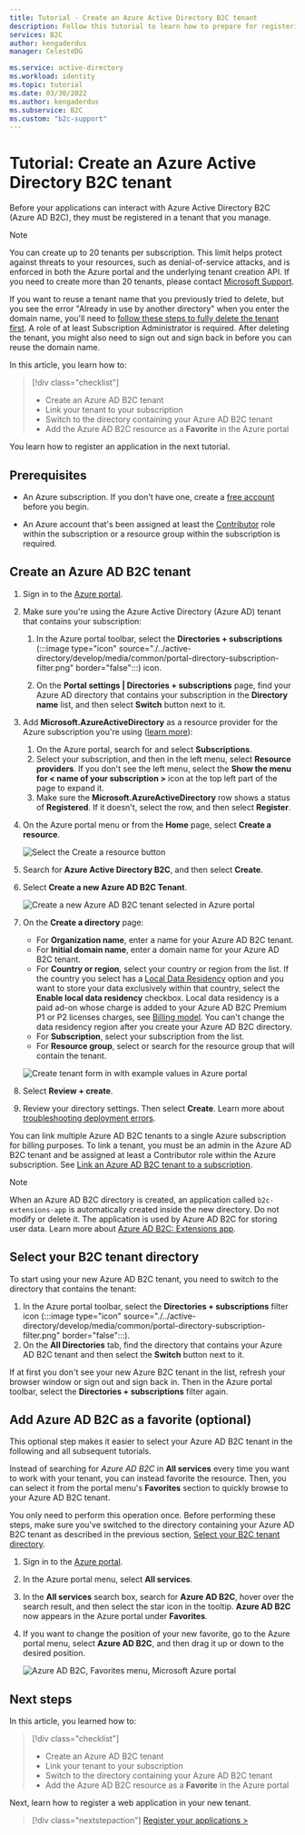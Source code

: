 ```yaml
---
title: Tutorial - Create an Azure Active Directory B2C tenant
description: Follow this tutorial to learn how to prepare for registering your applications by creating an Azure Active Directory B2C tenant using the Azure portal.
services: B2C
author: kengaderdus
manager: CelesteDG

ms.service: active-directory
ms.workload: identity
ms.topic: tutorial
ms.date: 03/30/2022
ms.author: kengaderdus
ms.subservice: B2C
ms.custom: "b2c-support"
---
```


# Tutorial: Create an Azure Active Directory B2C tenant

Before your applications can interact with Azure Active Directory B2C (Azure AD B2C), they must be registered in a tenant that you manage. 

> [!NOTE]
> You can create up to 20 tenants per subscription. This limit helps protect against threats to your resources, such as denial-of-service attacks, and is enforced in both the Azure portal and the underlying tenant creation API. If you need to create more than 20 tenants, please contact [Microsoft Support](support-options.md).
> 
> If you want to reuse a tenant name that you previously tried to delete, but you see the error "Already in use by another directory" when you enter the domain name, you'll need to [follow these steps to fully delete the tenant first](./faq.yml?tabs=app-reg-ga#how-do-i-delete-my-azure-ad-b2c-tenant-). A role of at least Subscription Administrator is required. After deleting the tenant, you might also need to sign out and sign back in before you can reuse the domain name.

In this article, you learn how to:

> [!div class="checklist"]
> * Create an Azure AD B2C tenant
> * Link your tenant to your subscription
> * Switch to the directory containing your Azure AD B2C tenant
> * Add the Azure AD B2C resource as a **Favorite** in the Azure portal

You learn how to register an application in the next tutorial.

## Prerequisites

- An Azure subscription. If you don't have one, create a [free account](https://azure.microsoft.com/free/?WT.mc_id=A261C142F) before you begin.

- An Azure account that's been assigned at least the [Contributor](../role-based-access-control/built-in-roles.md) role within the subscription or a resource group within the subscription is required. 

## Create an Azure AD B2C tenant

1. Sign in to the [Azure portal](https://portal.azure.com/). 

1. Make sure you're using the Azure Active Directory (Azure AD) tenant that contains your subscription: 

    1. In the Azure portal toolbar, select the **Directories + subscriptions** (:::image type="icon" source="./../active-directory/develop/media/common/portal-directory-subscription-filter.png" border="false":::) icon.
    
    1. On the **Portal settings | Directories + subscriptions** page, find your Azure AD directory that contains your subscription in the **Directory name** list, and then select **Switch** button next to it.

1. Add **Microsoft.AzureActiveDirectory** as a resource provider for the Azure subscription you're using ([learn more](../azure-resource-manager/management/resource-providers-and-types.md?WT.mc_id=Portal-Microsoft_Azure_Support#register-resource-provider-1)):

    1. On the Azure portal, search for and select **Subscriptions**.
    1. Select your subscription, and then in the left menu, select **Resource providers**. If you don't see the left menu, select the **Show the menu for < name of your subscription >** icon at the top left part of the page to expand it.
    1. Make sure the **Microsoft.AzureActiveDirectory** row shows a status of **Registered**. If it doesn't, select the row, and then select **Register**.

1. On the Azure portal menu or from the **Home** page, select **Create a resource**.

   ![Select the Create a resource button](media/tutorial-create-tenant/create-a-resource.png)

1. Search for **Azure Active Directory B2C**, and then select **Create**.

1. Select **Create a new Azure AD B2C Tenant**.

    ![Create a new Azure AD B2C tenant selected in Azure portal](media/tutorial-create-tenant/portal-02-create-tenant.png)

1. On the **Create a directory** page:

   - For **Organization name**, enter a name for your Azure AD B2C tenant.
   - For **Initial domain name**, enter a domain name for your Azure AD B2C tenant.
   - For **Country or region**, select your country or region from the list. If the country you select has a [Local Data Residency](data-residency.md#local-data-residency) option and you want to store your data exclusively within that country, select the **Enable local data residency** checkbox. Local data residency is a paid ad-on whose charge is added to your Azure AD B2C Premium P1 or P2 licenses charges, see [Billing model](billing.md). You can't change the data residency region after you create your Azure AD B2C directory. 
   - For **Subscription**, select your subscription from the list.
   - For **Resource group**, select or search for the resource group that will contain the tenant.

    ![Create tenant form in with example values in Azure portal](media/tutorial-create-tenant/review-and-create-tenant.png)

1. Select **Review + create**.
1. Review your directory settings. Then select **Create**. Learn more about [troubleshooting deployment errors](../azure-resource-manager/templates/common-deployment-errors.md).

You can link multiple Azure AD B2C tenants to a single Azure subscription for billing purposes. To link a tenant, you must be an admin in the Azure AD B2C tenant and be assigned at least a Contributor role within the Azure subscription. See [Link an Azure AD B2C tenant to a subscription](billing.md#link-an-azure-ad-b2c-tenant-to-a-subscription).

> [!NOTE]
> When an Azure AD B2C directory is created, an application called `b2c-extensions-app`  is automatically created inside the new directory. Do not modify or delete it. The application is used by Azure AD B2C for storing user data. Learn more about [Azure AD B2C: Extensions app](extensions-app.md).

## Select your B2C tenant directory

To start using your new Azure AD B2C tenant, you need to switch to the directory that contains the tenant:
1. In the Azure portal toolbar, select the **Directories + subscriptions** filter icon (:::image type="icon" source="./../active-directory/develop/media/common/portal-directory-subscription-filter.png" border="false":::).
1. On the **All Directories** tab, find the directory that contains your Azure AD B2C tenant and then select the **Switch** button next to it.

If at first you don't see your new Azure B2C tenant in the list, refresh your browser window or sign out and sign back in. Then in the Azure portal toolbar, select the **Directories + subscriptions** filter again.


## Add Azure AD B2C as a favorite (optional)

This optional step makes it easier to select your Azure AD B2C tenant in the following and all subsequent tutorials.

Instead of searching for *Azure AD B2C* in **All services** every time you want to work with your tenant, you can instead favorite the resource. Then, you can select it from the portal menu's **Favorites** section to quickly browse to your Azure AD B2C tenant.

You only need to perform this operation once. Before performing these steps, make sure you've switched to the directory containing your Azure AD B2C tenant as described in the previous section, [Select your B2C tenant directory](#select-your-b2c-tenant-directory).

1. Sign in to the [Azure portal](https://portal.azure.com).
1. In the Azure portal menu, select **All services**.
1. In the **All services** search box, search for **Azure AD B2C**, hover over the search result, and then select the star icon in the tooltip. **Azure AD B2C** now appears in the Azure portal under **Favorites**.
1. If you want to change the position of your new favorite, go to the Azure portal menu, select **Azure AD B2C**, and then drag it up or down to the desired position.

    ![Azure AD B2C, Favorites menu, Microsoft Azure portal](media/tutorial-create-tenant/portal-08-b2c-favorite.png)

## Next steps

In this article, you learned how to:

> [!div class="checklist"]
> * Create an Azure AD B2C tenant
> * Link your tenant to your subscription
> * Switch to the directory containing your Azure AD B2C tenant
> * Add the Azure AD B2C resource as a **Favorite** in the Azure portal

Next, learn how to register a web application in your new tenant.

> [!div class="nextstepaction"]
> [Register your applications >](tutorial-register-applications.md)
